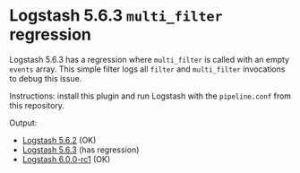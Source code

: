 # Logstash 5.6.3 `multi_filter` regression

Logstash 5.6.3 has a regression where `multi_filter` is called with an empty `events` array. This simple filter logs all `filter` and `multi_filter` invocations to debug this issue.

Instructions: install this plugin and run Logstash with the `pipeline.conf` from this repository.

Output:
* [Logstash 5.6.2](https://github.com/praseodym/logstash-filter-multitest/blob/master/logstash-5.6.2.log) (OK)
* [Logstash 5.6.3](https://github.com/praseodym/logstash-filter-multitest/blob/master/logstash-5.6.3.log) (has regression)
* [Logstash 6.0.0-rc1](https://github.com/praseodym/logstash-filter-multitest/blob/master/logstash-6.0.0-rc1.log) (OK)
